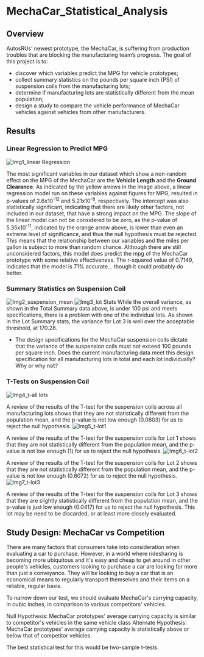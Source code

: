 # MechaCar_Statistical_Analysis

## Overview
AutosRUs’ newest prototype, the MechaCar, is suffering from production troubles that are blocking the manufacturing team’s progress.
The goal of this project is to:
* discover which variables predict the MPG for vehicle prototypes;
* collect summary statistics on the pounds per square inch (PSI) of suspension coils from the manufacturing lots;
* determine if manufacturing lots are statistically different from the mean population;
* design a study to compare the vehicle performance of MechaCar vehicles against vehicles from other manufacturers.
## Results
### Linear Regression to Predict MPG
![Img1_linear Regression](https://user-images.githubusercontent.com/108683284/210033876-97a49a41-048b-4c15-bb4a-168569be4c42.png)

The most significant variables in our dataset which show a non-random effect on the MPG of the MechaCar are the **Vehicle Length** and the **Ground Clearance**. As indicated by the yellow arrows in the image above, a linear regression model run on these variables against figures for MPG, resulted in p-values of 2.6x10<sup>-12</sup> and 5.21x10<sup>-8</sup>, respectively. The intercept was also statistically significant, indicating that there are likely other factors, not included in our dataset, that have a strong impact on the MPG. The slope of the linear model can not be considered to be zero, as the p-value of 5.35x10<sup>-11</sup>, indicated by the orange arrow above, is lower than even an extreme level of significance, and thus the null hypothesis must be rejected. This means that the relationship between our variables and the miles per gallon is subject to more than random chance. Although there are still unconsidered factors, this model does predict the mpg of the MechaCar prototype with some relative effectiveness. The r-squared value of 0.7149, indicates that the model is 71% accurate... though it could probably do better.

 ### Summary Statistics on Suspension Coil
![Img2_suspension_mean](https://user-images.githubusercontent.com/108683284/210034045-df7bef88-a1cb-4806-861d-752f8a445202.png)
![Img3_lot Stats](https://user-images.githubusercontent.com/108683284/210034062-7acb0424-5d47-43ec-8afa-7b92e6245368.png)
While the overall variance, as shown in the Total Summary data above, is under 100 psi and meets specifications, there is a problem with one of the individual lots. As shown in the Lot Summary stats, the variance for Lot 3 is well over the acceptable threshold, at 170.28.

 * The design specifications for the MechaCar suspension coils dictate that the variance of the suspension coils must not exceed 100 pounds per square inch. Does the current manufacturing data meet this design specification for all manufacturing lots in total and each lot individually? Why or why not?

### T-Tests on Suspension Coil
![Img4_t-all lots](https://user-images.githubusercontent.com/108683284/210034225-fbccb283-877c-4019-8a69-74c329db3c00.png)

A review of the results of the T-test for the suspension coils across all manufacturing lots shows that they are not statistically different from the population mean, and the p-value is not low enough (0.0603) for us to reject the null hypothesis.
![Img5_t-lot1](https://user-images.githubusercontent.com/108683284/210034248-99e18040-64de-4785-9945-fd2a994aa660.png)

A review of the results of the T-test for the suspension coils for Lot 1 shows that they are not statistically different from the population mean, and the p-value is not low enough (1) for us to reject the null hypothesis.
![Img6_t-lot2](https://user-images.githubusercontent.com/108683284/210034312-02635e5f-734e-450e-b8f4-46912c92221d.png)

A review of the results of the T-test for the suspension coils for Lot 2 shows that they are not statistically different from the population mean, and the p-value is not low enough (0.6072) for us to reject the null hypothesis.
![Img7_t-lot3](https://user-images.githubusercontent.com/108683284/210034331-4ca90980-27d6-486b-abac-c4572b740b34.png)

A review of the results of the T-test for the suspension coils for Lot 3 shows that they are slightly statistically different from the population mean, and the p-value is just low enough (0.0417) for us to reject the null hypothesis. This lot may be need to be discarded, or at least more closely evaluated.


## Study Design: MechaCar vs Competition
There are many factors that consumers take into consideration when evaluating a car to purchase. However, in a world where ridesharing is becoming more ubiquitous and it's easy and cheap to get around in other people's vehicles, customers looking to purchase a car are looking for more than just a conveyance. They will be looking to buy a car that is an economical means to regularly transport themselves and their items on a reliable, regular basis.

To narrow down our test, we should evaluate MechaCar's carrying capacity, in cubic inches, in comparison to various competitors' vehicles.

Null Hypothesis: MechaCar prototypes' average carrying capacity is similar to competitor's vehicles in the same vehicle class
Alternate Hypothesis: MechaCar prototypes' average carrying capacity is statistically above or below that of competitor vehicles.

The best statistical test for this would be two-sample t-tests.
